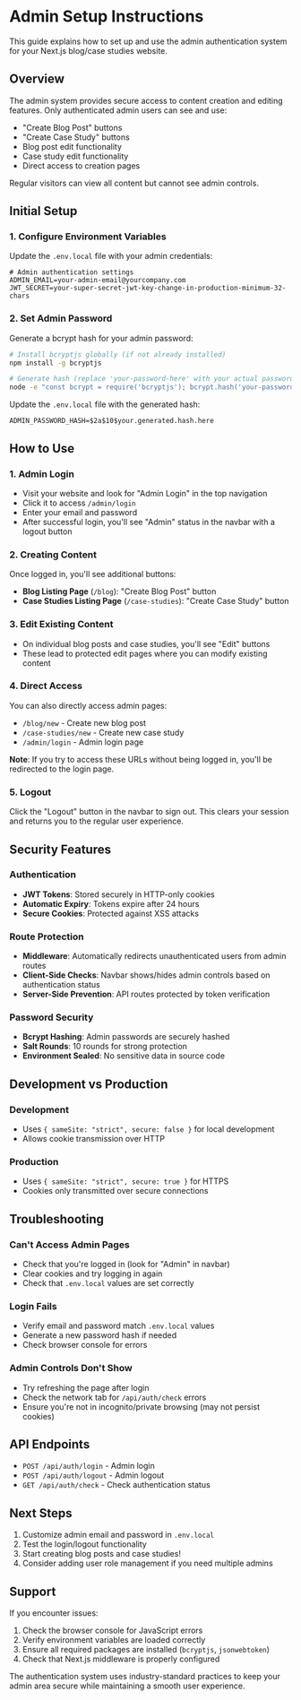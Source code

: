 # Admin Setup Instructions

This guide explains how to set up and use the admin authentication system for your Next.js blog/case studies website.

## Overview

The admin system provides secure access to content creation and editing features. Only authenticated admin users can see and use:

- "Create Blog Post" buttons
- "Create Case Study" buttons
- Blog post edit functionality
- Case study edit functionality
- Direct access to creation pages

Regular visitors can view all content but cannot see admin controls.

## Initial Setup

### 1. Configure Environment Variables

Update the `.env.local` file with your admin credentials:

```env
# Admin authentication settings
ADMIN_EMAIL=your-admin-email@yourcompany.com
JWT_SECRET=your-super-secret-jwt-key-change-in-production-minimum-32-chars
```

### 2. Set Admin Password

Generate a bcrypt hash for your admin password:

```bash
# Install bcryptjs globally (if not already installed)
npm install -g bcryptjs

# Generate hash (replace 'your-password-here' with your actual password)
node -e "const bcrypt = require('bcryptjs'); bcrypt.hash('your-password-here', 10, (err, hash) => console.log(hash));"
```

Update the `.env.local` file with the generated hash:

```env
ADMIN_PASSWORD_HASH=$2a$10$your.generated.hash.here
```

## How to Use

### 1. Admin Login

- Visit your website and look for "Admin Login" in the top navigation
- Click it to access `/admin/login`
- Enter your email and password
- After successful login, you'll see "Admin" status in the navbar with a logout button

### 2. Creating Content

Once logged in, you'll see additional buttons:

- **Blog Listing Page** (`/blog`): "Create Blog Post" button
- **Case Studies Listing Page** (`/case-studies`): "Create Case Study" button

### 3. Edit Existing Content

- On individual blog posts and case studies, you'll see "Edit" buttons
- These lead to protected edit pages where you can modify existing content

### 4. Direct Access

You can also directly access admin pages:

- `/blog/new` - Create new blog post
- `/case-studies/new` - Create new case study
- `/admin/login` - Admin login page

**Note**: If you try to access these URLs without being logged in, you'll be redirected to the login page.

### 5. Logout

Click the "Logout" button in the navbar to sign out. This clears your session and returns you to the regular user experience.

## Security Features

### Authentication
- **JWT Tokens**: Stored securely in HTTP-only cookies
- **Automatic Expiry**: Tokens expire after 24 hours
- **Secure Cookies**: Protected against XSS attacks

### Route Protection
- **Middleware**: Automatically redirects unauthenticated users from admin routes
- **Client-Side Checks**: Navbar shows/hides admin controls based on authentication status
- **Server-Side Prevention**: API routes protected by token verification

### Password Security
- **Bcrypt Hashing**: Admin passwords are securely hashed
- **Salt Rounds**: 10 rounds for strong protection
- **Environment Sealed**: No sensitive data in source code

## Development vs Production

### Development
- Uses `{ sameSite: "strict", secure: false }` for local development
- Allows cookie transmission over HTTP

### Production
- Uses `{ sameSite: "strict", secure: true }` for HTTPS
- Cookies only transmitted over secure connections

## Troubleshooting

### Can't Access Admin Pages
- Check that you're logged in (look for "Admin" in navbar)
- Clear cookies and try logging in again
- Check that `.env.local` values are set correctly

### Login Fails
- Verify email and password match `.env.local` values
- Generate a new password hash if needed
- Check browser console for errors

### Admin Controls Don't Show
- Try refreshing the page after login
- Check the network tab for `/api/auth/check` errors
- Ensure you're not in incognito/private browsing (may not persist cookies)

## API Endpoints

- `POST /api/auth/login` - Admin login
- `POST /api/auth/logout` - Admin logout
- `GET /api/auth/check` - Check authentication status

## Next Steps

1. Customize admin email and password in `.env.local`
2. Test the login/logout functionality
3. Start creating blog posts and case studies!
4. Consider adding user role management if you need multiple admins

## Support

If you encounter issues:

1. Check the browser console for JavaScript errors
2. Verify environment variables are loaded correctly
3. Ensure all required packages are installed (`bcryptjs`, `jsonwebtoken`)
4. Check that Next.js middleware is properly configured

The authentication system uses industry-standard practices to keep your admin area secure while maintaining a smooth user experience.
